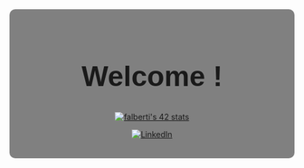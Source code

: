 <div align="center" style="background-color: gray; padding: 20px; border-radius: 10px;">

<h1 align="center" style="font-family: Helvetica; font-size: 50px;"> Welcome ! </h1>


[![falberti's 42 stats](https://badge.mediaplus.ma/water/falberti?1337Badge=off&UM6P=off)](https://profile.intra.42.fr/users/falberti)



[![LinkedIn](https://img.shields.io/badge/LinkedIn-%230A66C2.svg?&style=for-the-badge&logo=linkedin&logoColor=white)](https://www.linkedin.com/in/floriano-albertini/)

</div>
